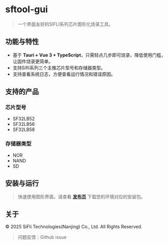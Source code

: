 # sftool-gui

 > 一个界面友好的SIFLI系列芯片图形化烧录工具。

## 功能与特性
- 基于 **Tauri + Vue 3 + TypeScript**，只需轻点几步即可烧录，降低使用门槛，让固件烧录更简单。
- 支持Sifli系列三个主推芯片型号和存储器类型。
- 支持查看系统日志，方便查看运行情况和错误原因。

## 支持的产品
### 芯片型号
- SF32LB52
- SF32LB56
- SF32LB58
### 存储器类型
- NOR
- NAND
- SD

## 安装与运行

> 快速使用图形界面，请查看 **[发布页](https://github.com/OpenSiFli/sftool-gui/releases)** 下载您的环境对应的安装包。

## 关于

© 2025 SiFli Technologies(Nanjing) Co., Ltd. All Rights Reserved.

> 问题反馈：Github issue
